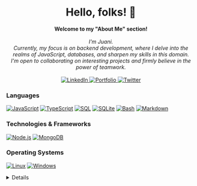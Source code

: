 <h1 align="center">Hello, folks! 👋</h1>

<p align="center">
    <b>Welcome to my "About Me" section!</b><br><br>
    <i>
        I'm Juani.<br>
        Currently, my focus is on backend development, where I delve into the realms of JavaScript, databases, and sharpen my skills in this domain.<br>
        I'm open to collaborating on interesting projects and firmly believe in the power of teamwork.<br>
    </i><br>
    <a href="https://www.linkedin.com/in/juandebandi/">
        <img src="https://img.shields.io/badge/LinkedIn-blue?style=flat-square&logo=linkedin" alt="LinkedIn">
    </a>
    <a href="https://juudini-portfolio.netlify.app/">
        <img src="https://img.shields.io/badge/my_portfolio-000?style=for-the-badge&logo=ko-fi&logoColor=white" alt="Portfolio">
    </a>
    <a href="https://twitter.com/WatashiJuud">
        <img src="https://img.shields.io/badge/twitter-1DA1F2?style=flat-square&logo=twitter&logoColor=white" alt="Twitter">
    </a>
</p>


### Languages

[![JavaScript](https://img.shields.io/badge/javascript-black?style=for-the-badge&logo=javascript)](https://github.com/Juudini)
[![TypeScript](https://img.shields.io/badge/typescript-black?style=for-the-badge&logo=typescript)](https://github.com/Juudini)
[![SQL](https://img.shields.io/badge/sql-black?style=for-the-badge&logo=mysql)](https://github.com/Juudini)
[![SQLite](https://img.shields.io/badge/sqlite-black?style=for-the-badge&logo=sqlite)](https://github.com/Juudini)
[![Bash](https://img.shields.io/badge/bash-black?style=for-the-badge&logo=gnu-bash)](https://github.com/Juudini)
[![Markdown](https://img.shields.io/badge/markdown-black?style=for-the-badge&logo=markdown)](https://github.com/Juudini)

### Technologies & Frameworks
[![Node.js](https://img.shields.io/badge/node.js-black?style=for-the-badge&logo=node.js)](https://github.com/Juudini)
[![MongoDB](https://img.shields.io/badge/mongodb-black?style=for-the-badge&logo=mongodb)](https://github.com/Juudini)

### Operating Systems
[![Linux](https://img.shields.io/badge/linux-black?style=for-the-badge&logo=Linux)](https://github.com/Juudini)
[![Windows](https://img.shields.io/badge/Windows-black?style=for-the-badge&logo=Windows)](https://github.com/Juudini)

<details>
<p align="center">
  <a href="https://github.com/Juudini">
    <img src="http://github-profile-summary-cards.vercel.app/api/cards/profile-details?username=Juudini&theme=transparent" />
  </a>
  <a href="https://github.com/Juudini">
    <img src="https://github-readme-streak-stats.herokuapp.com/?user=Juudini&hide_border=true&card_width=338&theme=transparent" />
  </a>
  <a href="https://github.com/Juudini">
    <img src="http://github-profile-summary-cards.vercel.app/api/cards/stats?username=Juudini&theme=transparent" />
  </a>
</p>
</details>
